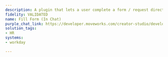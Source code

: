 ```yaml
---
description: A plugin that lets a user complete a form / request directly in chat.
fidelity: VALIDATED
name: Fill Form (In Chat)
purple_chat_link: https://developer.moveworks.com/creator-studio/developer-tools/purple-chat?conversation=%7B%22startTimestamp%22%3A%2211%3A43%2BAM%22%2C%22messages%22%3A%5B%7B%22parts%22%3A%5B%7B%22richText%22%3A%22I+need+to+submit+an+HR+request.%22%7D%5D%2C%22role%22%3A%22user%22%7D%2C%7B%22parts%22%3A%5B%7B%22richText%22%3A%22Okay%2C+I+can+help+with+that.+What+type+of+HR+request+would+you+like+to+submit%3F%22%7D%5D%2C%22role%22%3A%22assistant%22%7D%2C%7B%22parts%22%3A%5B%7B%22richText%22%3A%22Please+provide+the+following+details%3A%5Cn%5Cn%3Cb%3ERequest+Type%3A%3C%2Fb%3E+Benefits%2C+Payroll%2C+Leave+of+Absence%5Cn%3Cb%3ESubject%3A%3C%2Fb%3E+%5BBrief+description+of+the+issue%5D%5Cn%3Cb%3EDetails%3A%3C%2Fb%3E+%5BFull+description+of+the+issue%5D%5Cn%22%7D%5D%2C%22role%22%3A%22assistant%22%7D%2C%7B%22parts%22%3A%5B%7B%22richText%22%3A%22Benefits%2C+%5C%22Incorrect+deductions%5C%22%2C+I+noticed+that+my+health+insurance+deductions+are+higher+than+expected+for+this+pay+period.+Can+you+please+investigate%3F%22%7D%5D%2C%22role%22%3A%22user%22%7D%2C%7B%22parts%22%3A%5B%7B%22richText%22%3A%22Thanks.+Here%27s+a+summary+of+your+HR+request%3A%5Cn%5Cn%3Cb%3ERequest+Type%3A%3C%2Fb%3E+Benefits%5Cn%3Cb%3ESubject%3A%3C%2Fb%3E+Incorrect+deductions%5Cn%3Cb%3EDetails%3A%3C%2Fb%3E+I+noticed+that+my+health+insurance+deductions+are+higher+than+expected+for+this+pay+period.+Can+you+please+investigate%3F%5Cn%5Cn%3Cb%3EPlease+confirm+your+request%3C%2Fb%3E%22%7D%5D%2C%22role%22%3A%22assistant%22%7D%2C%7B%22parts%22%3A%5B%7B%22buttons%22%3A%5B%7B%22buttonText%22%3A%22Submit+Request%22%2C%22style%22%3A%22filled%22%7D%2C%7B%22buttonText%22%3A%22Edit+Details%22%2C%22style%22%3A%22outlined%22%7D%2C%7B%22buttonText%22%3A%22Cancel%22%2C%22style%22%3A%22outlined%22%7D%5D%7D%5D%2C%22role%22%3A%22assistant%22%7D%2C%7B%22parts%22%3A%5B%7B%22richText%22%3A%22Okay%2C+I%27m+submitting+the+request.%22%7D%5D%2C%22role%22%3A%22user%22%7D%2C%7B%22parts%22%3A%5B%7B%22richText%22%3A%22Your+HR+request+has+been+submitted+to+Workday.+The+request+number+is+HR-2024-0034.+You+will+receive+a+confirmation+shortly.%22%7D%2C%7B%22citations%22%3A%5B%7B%22citationTitle%22%3A%22HR-2024-0034%22%2C%22connectorName%22%3A%22workday%22%7D%5D%7D%5D%2C%22role%22%3A%22assistant%22%7D%5D%7D
solution_tags:
- HR
systems:
- workday

---
```


